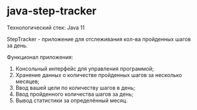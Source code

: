 # java-step-tracker

Технологический стек: Java 11

StepTracker - приложение для отслеживания кол-ва пройденных шагов за день.

Функционал приложения:
1. Консольный интерфейс для управления программой;
2. Хранение данных о количестве пройденных шагов за несколько месяцев;
3. Ввод вашей цели по количеству шагов в день;
4. Ввод пройденного количества шагов за день;
5. Вывод статистики за определённый месяц.